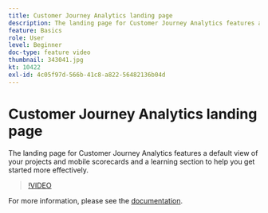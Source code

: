 ```yaml
---
title: Customer Journey Analytics landing page
description: The landing page for Customer Journey Analytics features a default view of your projects and mobile scorecards and a learning section to help you get started more effectively.
feature: Basics
role: User
level: Beginner
doc-type: feature video
thumbnail: 343041.jpg
kt: 10422
exl-id: 4c05f97d-566b-41c8-a822-56482136b04d
---
```

# Customer Journey Analytics landing page

The landing page for Customer Journey Analytics features a default view of your projects and mobile scorecards and a learning section to help you get started more effectively.

>[!VIDEO](https://video.tv.adobe.com/v/343041/?quality=12&learn=on)

For more information, please see the [documentation](https://experienceleague.adobe.com/docs/analytics-platform/using/cja-overview/landing.html?lang=en).
